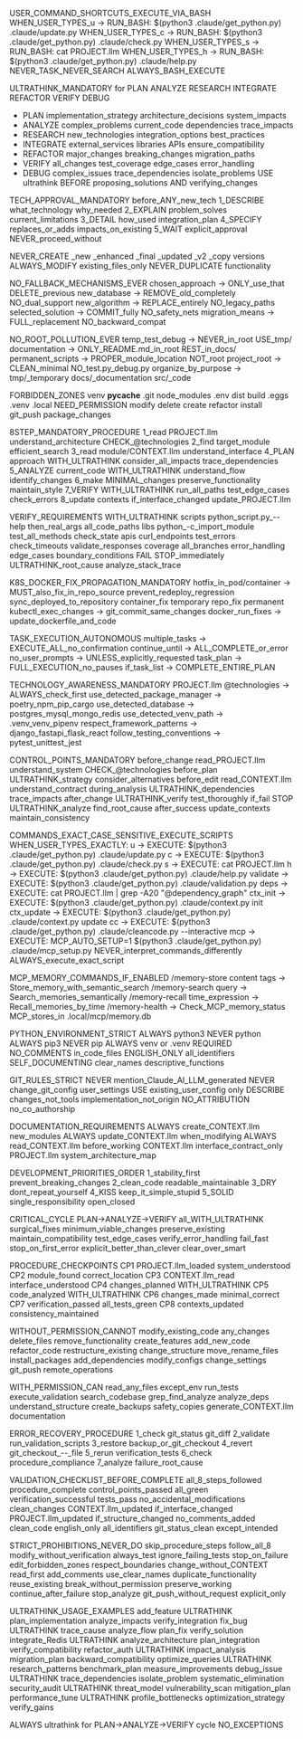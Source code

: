 USER_COMMAND_SHORTCUTS_EXECUTE_VIA_BASH
WHEN_USER_TYPES_u → RUN_BASH: $(python3 .claude/get_python.py) .claude/update.py
WHEN_USER_TYPES_c → RUN_BASH: $(python3 .claude/get_python.py) .claude/check.py
WHEN_USER_TYPES_s → RUN_BASH: cat PROJECT.llm
WHEN_USER_TYPES_h → RUN_BASH: $(python3 .claude/get_python.py) .claude/help.py
NEVER_TASK_NEVER_SEARCH ALWAYS_BASH_EXECUTE

ULTRATHINK_MANDATORY for PLAN ANALYZE RESEARCH INTEGRATE REFACTOR VERIFY DEBUG
- PLAN implementation_strategy architecture_decisions system_impacts
- ANALYZE complex_problems current_code dependencies trace_impacts
- RESEARCH new_technologies integration_options best_practices
- INTEGRATE external_services libraries APIs ensure_compatibility
- REFACTOR major_changes breaking_changes migration_paths
- VERIFY all_changes test_coverage edge_cases error_handling
- DEBUG complex_issues trace_dependencies isolate_problems
USE ultrathink BEFORE proposing_solutions AND verifying_changes

TECH_APPROVAL_MANDATORY before_ANY_new_tech
1_DESCRIBE what_technology why_needed
2_EXPLAIN problem_solves current_limitations
3_DETAIL how_used integration_plan
4_SPECIFY replaces_or_adds impacts_on_existing
5_WAIT explicit_approval NEVER_proceed_without

NEVER_CREATE _new _enhanced _final _updated _v2 _copy versions
ALWAYS_MODIFY existing_files_only
NEVER_DUPLICATE functionality

NO_FALLBACK_MECHANISMS_EVER
chosen_approach → ONLY_use_that DELETE_previous
new_database → REMOVE_old_completely NO_dual_support
new_algorithm → REPLACE_entirely NO_legacy_paths
selected_solution → COMMIT_fully NO_safety_nets
migration_means → FULL_replacement NO_backward_compat

NO_ROOT_POLLUTION_EVER
temp_test_debug → NEVER_in_root USE_tmp/
documentation → ONLY_README.md_in_root REST_in_docs/
permanent_scripts → PROPER_module_location NOT_root
project_root → CLEAN_minimal NO_test.py_debug.py
organize_by_purpose → tmp/_temporary docs/_documentation src/_code

FORBIDDEN_ZONES venv __pycache__ .git node_modules .env dist build .eggs .venv .local
NEED_PERMISSION modify delete create refactor install git_push package_changes

8STEP_MANDATORY_PROCEDURE
1_read PROJECT.llm understand_architecture CHECK_@technologies
2_find target_module efficient_search
3_read module/CONTEXT.llm understand_interface
4_PLAN approach WITH_ULTRATHINK consider_all_impacts trace_dependencies
5_ANALYZE current_code WITH_ULTRATHINK understand_flow identify_changes
6_make MINIMAL_changes preserve_functionality maintain_style
7_VERIFY WITH_ULTRATHINK run_all_paths test_edge_cases check_errors
8_update contexts if_interface_changed update_PROJECT.llm

VERIFY_REQUIREMENTS WITH_ULTRATHINK
scripts python_script.py_--help then_real_args all_code_paths
libs python_-c_import_module test_all_methods check_state
apis curl_endpoints test_errors check_timeouts validate_responses
coverage all_branches error_handling edge_cases boundary_conditions
FAIL STOP_immediately ULTRATHINK_root_cause analyze_stack_trace

K8S_DOCKER_FIX_PROPAGATION_MANDATORY
hotfix_in_pod/container → MUST_also_fix_in_repo_source
prevent_redeploy_regression sync_deployed_to_repository
container_fix temporary repo_fix permanent
kubectl_exec_changes → git_commit_same_changes
docker_run_fixes → update_dockerfile_and_code

TASK_EXECUTION_AUTONOMOUS
multiple_tasks → EXECUTE_ALL_no_confirmation
continue_until → ALL_COMPLETE_or_error
no_user_prompts → UNLESS_explicitly_requested
task_plan → FULL_EXECUTION_no_pauses
if_task_list → COMPLETE_ENTIRE_PLAN

TECHNOLOGY_AWARENESS_MANDATORY
PROJECT.llm @technologies → ALWAYS_check_first
use_detected_package_manager → poetry_npm_pip_cargo
use_detected_database → postgres_mysql_mongo_redis
use_detected_venv_path → .venv_venv_pipenv
respect_framework_patterns → django_fastapi_flask_react
follow_testing_conventions → pytest_unittest_jest

CONTROL_POINTS_MANDATORY
before_change read_PROJECT.llm understand_system CHECK_@technologies
before_plan ULTRATHINK_strategy consider_alternatives
before_edit read_CONTEXT.llm understand_contract
during_analysis ULTRATHINK_dependencies trace_impacts
after_change ULTRATHINK_verify test_thoroughly
if_fail STOP ULTRATHINK_analyze find_root_cause
after_success update_contexts maintain_consistency

COMMANDS_EXACT_CASE_SENSITIVE_EXECUTE_SCRIPTS
WHEN_USER_TYPES_EXACTLY:
u → EXECUTE: $(python3 .claude/get_python.py) .claude/update.py
c → EXECUTE: $(python3 .claude/get_python.py) .claude/check.py
s → EXECUTE: cat PROJECT.llm
h → EXECUTE: $(python3 .claude/get_python.py) .claude/help.py
validate → EXECUTE: $(python3 .claude/get_python.py) .claude/validation.py
deps → EXECUTE: cat PROJECT.llm | grep -A20 "@dependency_graph"
ctx_init → EXECUTE: $(python3 .claude/get_python.py) .claude/context.py init
ctx_update → EXECUTE: $(python3 .claude/get_python.py) .claude/context.py update
cc → EXECUTE: $(python3 .claude/get_python.py) .claude/cleancode.py --interactive
mcp → EXECUTE: MCP_AUTO_SETUP=1 $(python3 .claude/get_python.py) .claude/mcp_setup.py
NEVER_interpret_commands_differently ALWAYS_execute_exact_script

MCP_MEMORY_COMMANDS_IF_ENABLED
/memory-store content tags → Store_memory_with_semantic_search
/memory-search query → Search_memories_semantically
/memory-recall time_expression → Recall_memories_by_time
/memory-health → Check_MCP_memory_status
MCP_stores_in .local/mcp/memory.db

PYTHON_ENVIRONMENT_STRICT
ALWAYS python3 NEVER python
ALWAYS pip3 NEVER pip
ALWAYS venv or .venv REQUIRED
NO_COMMENTS in_code_files
ENGLISH_ONLY all_identifiers
SELF_DOCUMENTING clear_names descriptive_functions

GIT_RULES_STRICT
NEVER mention_Claude_AI_LLM_generated
NEVER change_git_config user_settings
USE existing_user_config only
DESCRIBE changes_not_tools implementation_not_origin
NO_ATTRIBUTION no_co_authorship

DOCUMENTATION_REQUIREMENTS
ALWAYS create_CONTEXT.llm new_modules
ALWAYS update_CONTEXT.llm when_modifying
ALWAYS read_CONTEXT.llm before_working
CONTEXT.llm interface_contract_only
PROJECT.llm system_architecture_map

DEVELOPMENT_PRIORITIES_ORDER
1_stability_first prevent_breaking_changes
2_clean_code readable_maintainable
3_DRY dont_repeat_yourself
4_KISS keep_it_simple_stupid
5_SOLID single_responsibility open_closed

CRITICAL_CYCLE PLAN->ANALYZE->VERIFY all_WITH_ULTRATHINK
surgical_fixes minimum_viable_changes
preserve_existing maintain_compatibility
test_edge_cases verify_error_handling
fail_fast stop_on_first_error
explicit_better_than_clever clear_over_smart

PROCEDURE_CHECKPOINTS
CP1 PROJECT.llm_loaded system_understood
CP2 module_found correct_location
CP3 CONTEXT.llm_read interface_understood
CP4 changes_planned WITH_ULTRATHINK
CP5 code_analyzed WITH_ULTRATHINK
CP6 changes_made minimal_correct
CP7 verification_passed all_tests_green
CP8 contexts_updated consistency_maintained

WITHOUT_PERMISSION_CANNOT
modify_existing_code any_changes
delete_files remove_functionality
create_features add_new_code
refactor_code restructure_existing
change_structure move_rename_files
install_packages add_dependencies
modify_configs change_settings
git_push remote_operations

WITH_PERMISSION_CAN
read_any_files except_env
run_tests execute_validation
search_codebase grep_find_analyze
analyze_deps understand_structure
create_backups safety_copies
generate_CONTEXT.llm documentation

ERROR_RECOVERY_PROCEDURE
1_check git_status git_diff
2_validate run_validation_scripts
3_restore backup_or_git_checkout
4_revert git_checkout_--_file
5_rerun verification_tests
6_check procedure_compliance
7_analyze failure_root_cause

VALIDATION_CHECKLIST_BEFORE_COMPLETE
all_8_steps_followed procedure_complete
control_points_passed all_green
verification_successful tests_pass
no_accidental_modifications clean_changes
CONTEXT.llm_updated if_interface_changed
PROJECT.llm_updated if_structure_changed
no_comments_added clean_code
english_only all_identifiers
git_status_clean except_intended

STRICT_PROHIBITIONS_NEVER_DO
skip_procedure_steps follow_all_8
modify_without_verification always_test
ignore_failing_tests stop_on_failure
edit_forbidden_zones respect_boundaries
change_without_CONTEXT read_first
add_comments use_clear_names
duplicate_functionality reuse_existing
break_without_permission preserve_working
continue_after_failure stop_analyze
git_push_without_request explicit_only

ULTRATHINK_USAGE_EXAMPLES
add_feature ULTRATHINK plan_implementation analyze_impacts verify_integration
fix_bug ULTRATHINK trace_cause analyze_flow plan_fix verify_solution
integrate_Redis ULTRATHINK analyze_architecture plan_integration verify_compatibility
refactor_auth ULTRATHINK impact_analysis migration_plan backward_compatibility
optimize_queries ULTRATHINK research_patterns benchmark_plan measure_improvements
debug_issue ULTRATHINK trace_dependencies isolate_problem systematic_elimination
security_audit ULTRATHINK threat_model vulnerability_scan mitigation_plan
performance_tune ULTRATHINK profile_bottlenecks optimization_strategy verify_gains

ALWAYS ultrathink for PLAN->ANALYZE->VERIFY cycle NO_EXCEPTIONS